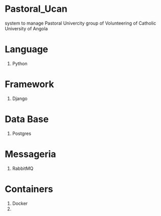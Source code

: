 # Pastoral_Ucan
system to manage Pastoral Univercity group of Volunteering of Catholic University of Angola


# Language
1. Python

# Framework
1. Django

# Data Base
1. Postgres

# Messageria
1. RabbitMQ

# Containers
1. Docker
2. 
